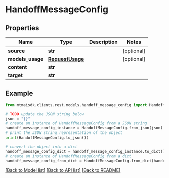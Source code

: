 # HandoffMessageConfig


## Properties

Name | Type | Description | Notes
------------ | ------------- | ------------- | -------------
**source** | **str** |  | [optional] 
**models_usage** | [**RequestUsage**](RequestUsage.md) |  | [optional] 
**content** | **str** |  | 
**target** | **str** |  | 

## Example

```python
from mtmaisdk.clients.rest.models.handoff_message_config import HandoffMessageConfig

# TODO update the JSON string below
json = "{}"
# create an instance of HandoffMessageConfig from a JSON string
handoff_message_config_instance = HandoffMessageConfig.from_json(json)
# print the JSON string representation of the object
print(HandoffMessageConfig.to_json())

# convert the object into a dict
handoff_message_config_dict = handoff_message_config_instance.to_dict()
# create an instance of HandoffMessageConfig from a dict
handoff_message_config_from_dict = HandoffMessageConfig.from_dict(handoff_message_config_dict)
```
[[Back to Model list]](../README.md#documentation-for-models) [[Back to API list]](../README.md#documentation-for-api-endpoints) [[Back to README]](../README.md)


